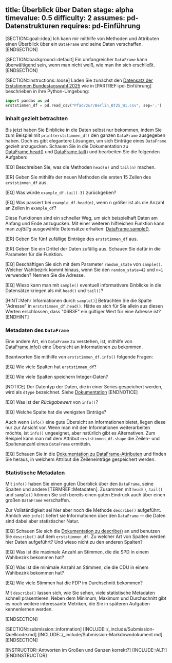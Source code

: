title: Überblick über Daten
stage: alpha
timevalue: 0.5
difficulty: 2
assumes: pd-Datenstrukturen
requires: pd-Einführung
---

[SECTION::goal::idea]
Ich kann mir mithilfe von Methoden und Attributen einen Überblick über ein `DataFrame` und seine Daten
verschaffen.
[ENDSECTION]

[SECTION::background::default]
Ein umfangreicher `DataFrame` kann überwältigend sein, wenn man nicht weiß,
wie man ihn sich erschließt.
[ENDSECTION]

[SECTION::instructions::loose]
Laden Sie zunächst den 
[Datensatz der Erststimmen Bundestagswahl 2025](https://www.govdata.de/suche/daten/bundestagswahl-2025-in-berlin-nach-wahlbezirken-endgultiges-ergebnis) 
wie in [PARTREF::pd-Einführung] beschrieben in ihre Python-Umgebung:
```python
import pandas as pd
erststimmen_df = pd.read_csv("Pfad/zur/Berlin_BT25_W1.csv", sep=';')
```

### Inhalt gezielt betrachten

Bis jetzt haben Sie Einblicke in die Daten selbst nur bekommen, indem Sie zum Beispiel mit 
`print(erststimmen_df)` den ganzen `DataFrame` ausgegeben haben. 
Doch es gibt elegantere Lösungen, um sich Einträge eines `DataFrame` gezielt anzugucken. 
Schauen Sie in die Dokumentation zu 
[DataFrame.head()](https://pandas.pydata.org/docs/dev/reference/api/pandas.DataFrame.head.html) und 
[DataFrame.tail()](https://pandas.pydata.org/docs/dev/reference/api/pandas.DataFrame.tail.html) 
und bearbeiten Sie die folgenden Aufgaben:

[EQ] Beschreiben Sie, was die Methoden `head(n)` und `tail(n)` machen.

[ER] Geben Sie mithilfe der neuen Methoden die ersten 15 Zeilen des `erststimmen_df` aus.

[EQ] Was würde `example_df.tail(-3)` zurückgeben?

[EQ] Was passiert bei `example_df.head(n)`, wenn n größer ist als die Anzahl an Zeilen in
`example_df`?

Diese Funktionen sind ein schneller Weg, um sich beispielhaft Daten am Anfang und Ende anzugucken.
Mit einer weiteren hilfreichen Funktion kann man _zufällig_ ausgewählte Datensätze erhalten:
[DataFrame.sample()](https://pandas.pydata.org/pandas-docs/stable/reference/api/pandas.DataFrame.sample.html#pandas.DataFrame.sample).

[ER] Geben Sie fünf zufällige Einträge des `erststimmen_df` aus.

[ER] Geben Sie ein Drittel der Daten zufällig aus. Schauen Sie dafür in die Parameter für die
Funktion.

[EQ] Beschäftigen Sie sich mit dem Parameter `random_state` von `sample()`. 
Welcher Wahlbezirk kommt hinaus, wenn Sie den `random_state=42` und `n=1` verwenden? 
Nennen Sie die Adresse.

[EQ] Wieso kann man mit `sample()` eventuell informativere Einblicke in die Datensätze kriegen 
als mit `head()` und `tail()`?

[HINT::Mehr Informationen durch `sample()`]
Betrachten Sie die Spalte "Adresse" in `erststimmen_df.head()`.
Hätte es sich für Sie allein aus diesen Werten erschlossen, 
dass "06B3F" ein gültiger Wert für eine Adresse ist?
[ENDHINT]

### Metadaten des `DataFrame`

Eine andere Art, ein `DataFrame` zu verstehen, ist, mithilfe von 
[DataFrame.info()](https://pandas.pydata.org/docs/dev/reference/api/pandas.DataFrame.info.html) 
eine Übersicht an Informationen zu
bekommen.

Beantworten Sie mithilfe von `erststimmen_df.info()` folgende Fragen:

[EQ] Wie viele Spalten hat `erststimmen_df`?

[EQ] Wie viele Spalten speichern Integer-Daten?

[NOTICE]
Der Datentyp der Daten, die in einer Series gespeichert werden, wird als `dtype` bezeichnet. Siehe
[Dokumentation](https://pandas.pydata.org/docs/dev/reference/api/pandas.Series.dtype.html#pandas.Series.dtype) 
[ENDNOTICE]

[EQ] Was ist der *Rückgabewert* von `info()`?

[EQ] Welche Spalte hat die wenigsten Einträge?

Auch wenn `info()` eine gute Übersicht an Informationen bietet, liegen diese nur zur Ansicht vor.
Wenn man mit den Informationen weiterarbeiten möchte, ist `info()` ungeeignet, aber natürlich
gibt es Alternativen. 
Zum Beispiel kann man mit dem Attribut `erststimmen_df.shape` 
die Zeilen- und Spaltenanzahl eines `DataFrame` ermitteln.

[EQ] Schauen Sie in die 
[Dokumentation zu DataFrame-Attributen](https://pandas.pydata.org/docs/dev/reference/frame.html#attributes-and-underlying-data)
und finden Sie heraus, in welchem Attribut die Zeileneinträge gespeichert werden.


### Statistische Metadaten

Mit `info()` haben Sie einen guten Überblick über den `DataFrame`, seine Spalten und andere
[TERMREF::Metadaten]. 
Zusammen mit `head()`, `tail()` und `sample()` können Sie sich bereits
einen guten Eindruck auch über einen großen `DataFrame` verschaffen.

Zur Vollständigkeit sei hier aber noch die Methode `describe()` aufgeführt. 
Ähnlich wie `info()` liefert sie Informationen über den `DataFrame` -- die Daten sind 
dabei aber statistischer Natur.

[EQ] Schauen Sie sich die 
[Dokumentation zu describe()](https://pandas.pydata.org/docs/dev/reference/api/pandas.DataFrame.describe.html#pandas.DataFrame.describe) 
an und benutzen Sie `describe()` auf dem `erststimmen_df`. 
Zu welcher Art von Spalten werden hier Daten aufgeführt? 
Und wieso nicht zu den anderen Spalten?

[EQ] Was ist die maximale Anzahl an Stimmen, die die SPD in einem Wahlbezirk bekommen hat?

[EQ] Was ist die minimale Anzahl an Stimmen, die die CDU in einem Wahlbezirk bekommen hat?

[EQ] Wie viele Stimmen hat die FDP im Durchschnitt bekommen?

Mit `describe()` lassen sich, wie Sie sehen, viele statistische Metadaten schnell präsentieren.
Neben dem Minimum, Maximum und Durchschnitt gibt es noch weitere interessante Metriken, 
die Sie in späteren Aufgaben kennenlernen werden.

<!-- TODO_2_Saka: Auf Aufgabe verweisen, in der man in die analytischen Methoden eingeführt wird -->
[ENDSECTION]

[SECTION::submission::information]
[INCLUDE::/_include/Submission-Quellcode.md]
[INCLUDE::/_include/Submission-Markdowndokument.md]
[ENDSECTION]

[INSTRUCTOR::Antworten im Großen und Ganzen korrekt?]
[INCLUDE::ALT:]
[ENDINSTRUCTOR]
